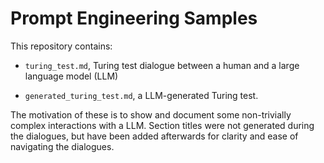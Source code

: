 # Prompt Engineering Samples

This repository contains:

+ `turing_test.md`, Turing test dialogue between a human and a large language model (LLM)

+ `generated_turing_test.md`, a LLM-generated Turing test.
    
The motivation of these is to show and document some non-trivially complex interactions with a LLM.
Section titles were not generated during the dialogues, but have been added afterwards for clarity and ease of navigating the dialogues.


